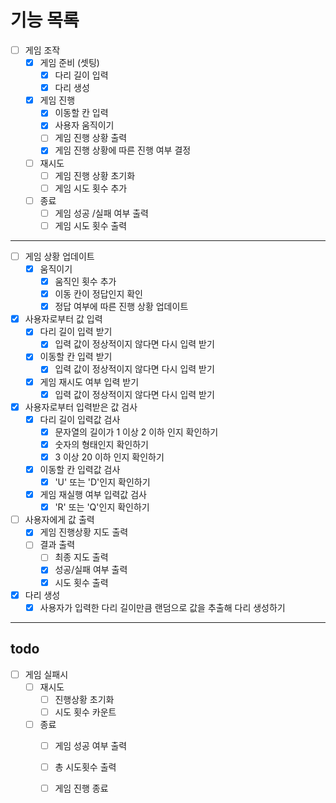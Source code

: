# 기능 목록

- [ ] 게임 조작
    - [x] 게임 준비 (셋팅)
        - [x] 다리 길이 입력
        - [x] 다리 생성 
    - [x] 게임 진행
        - [x] 이동할 칸 입력
        - [x] 사용자 움직이기
        - [ ] 게임 진행 상황 출력
        - [x] 게임 진행 상황에 따른 진행 여부 결정
    - [ ] 재시도
        - [ ] 게임 진행 상황 초기화
        - [ ] 게임 시도 횟수 추가
    - [ ] 종료
        - [ ] 게임 성공 /실패 여부 출력
        - [ ] 게임 시도 횟수 출력

---

- [ ] 게임 상황 업데이트
    - [x] 움직이기
        - [x] 움직인 횟수 추가
        - [x] 이동 칸이 정답인지 확인 
        - [x] 정답 여부에 따른 진행 상황 업데이트

- [x] 사용자로부터 값 입력
    - [x] 다리 길이 입력 받기
        - [x] 입력 값이 정상적이지 않다면 다시 입력 받기
    - [x] 이동할 칸 입력 받기
        - [x] 입력 값이 정상적이지 않다면 다시 입력 받기
    - [x] 게임 재시도 여부 입력 받기
        - [x] 입력 값이 정상적이지 않다면 다시 입력 받기

- [x] 사용자로부터 입력받은 값 검사
    - [x] 다리 길이 입력값 검사
        - [x] 문자열의 길이가 1 이상 2 이하 인지 확인하기
        - [x] 숫자의 형태인지 확인하기
        - [x] 3 이상 20 이하 인지 확인하기
    - [x] 이동할 칸 입력값 검사
        - [x] 'U' 또는 'D'인지 확인하기
    - [x] 게임 재실행 여부 입력값 검사
        - [x] 'R' 또는 'Q'인지 확인하기

- [ ] 사용자에게 값 출력
    - [x] 게임 진행상황 지도 출력
    - [ ] 결과 출력
        - [ ] 최종 지도 출력
        - [x] 성공/실패 여부 출력
        - [x] 시도 횟수 출력

- [x] 다리 생성
    - [x] 사용자가 입력한 다리 길이만큼 랜덤으로 값을 추출해 다리 생성하기

---

## todo

- [ ] 게임 실패시 
    - [ ] 재시도
        - [ ] 진행상황 초기화
        - [ ] 시도 횟수 카운트
    - [ ] 종료
        - [ ] 게임 성공 여부 출력
        - [ ] 총 시도횟수 출력
        - [ ] 게임 진행 종료

